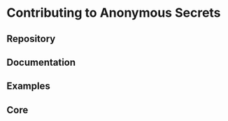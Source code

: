 # Contributing to Anonymous Secrets

## Repository

## Documentation

## Examples

## Core

<!-- - [Using the VS Code Debugger](./contributing/core/vscode-debugger.md) -->